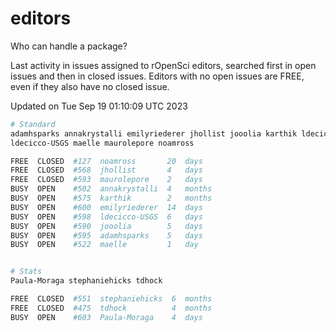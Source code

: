 # editors

Who can handle a package?

Last activity in issues assigned to rOpenSci editors, searched first in open
issues and then in closed issues. Editors with no open issues are FREE, even if
they also have no closed issue.


Updated on Tue Sep 19 01:10:09 UTC 2023

```bash
# Standard
adamhsparks annakrystalli emilyriederer jhollist jooolia karthik ldecicco
ldecicco-USGS maelle maurolepore noamross

FREE  CLOSED  #127  noamross       20  days
FREE  CLOSED  #568  jhollist       4   days
FREE  CLOSED  #593  maurolepore    2   days
BUSY  OPEN    #502  annakrystalli  4   months
BUSY  OPEN    #575  karthik        2   months
BUSY  OPEN    #600  emilyriederer  14  days
BUSY  OPEN    #598  ldecicco-USGS  6   days
BUSY  OPEN    #590  jooolia        5   days
BUSY  OPEN    #595  adamhsparks    5   days
BUSY  OPEN    #522  maelle         1   day


# Stats
Paula-Moraga stephaniehicks tdhock

FREE  CLOSED  #551  stephaniehicks  6  months
FREE  CLOSED  #475  tdhock          4  months
BUSY  OPEN    #603  Paula-Moraga    4  days
```
